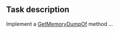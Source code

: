 ## Task description

Implement a [GetMemoryDumpOf](BinaryRepresentation/BitsManipulation.cs#L12) method ...